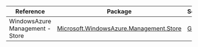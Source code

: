 | Reference | Package | Source |
|---|---|---|
|WindowsAzure Management - Store|[Microsoft.WindowsAzure.Management.Store](https://www.nuget.org/packages/Microsoft.WindowsAzure.Management.Store)|[GitHub](https://github.com/Azure/azure-sdk-for-net/blob/main/)|
